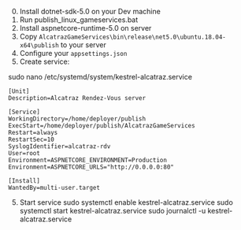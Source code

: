0. Install dotnet-sdk-5.0 on your Dev machine
1. Run publish_linux_gameservices.bat
2. Install aspnetcore-runtime-5.0 on server
3. Copy `AlcatrazGameServices\bin\release\net5.0\ubuntu.18.04-x64\publish` to your server
4. Configure your `appsettings.json`
5. Create service:

sudo nano /etc/systemd/system/kestrel-alcatraz.service

```
[Unit]
Description=Alcatraz Rendez-Vous server

[Service]
WorkingDirectory=/home/deployer/publish
ExecStart=/home/deployer/publish/AlcatrazGameServices
Restart=always
RestartSec=10
SyslogIdentifier=alcatraz-rdv
User=root
Environment=ASPNETCORE_ENVIRONMENT=Production
Environment=ASPNETCORE_URLS="http://0.0.0.0:80"

[Install]
WantedBy=multi-user.target
```

5. Start service
sudo systemctl enable kestrel-alcatraz.service
sudo systemctl start kestrel-alcatraz.service
sudo journalctl -u kestrel-alcatraz.service
